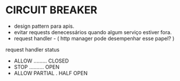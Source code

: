 
# CIRCUIT BREAKER

- design pattern para apis.
- evitar requests denecessários quando algum serviço estiver fora.
- request handler - ( http manager pode desempenhar esse papel? )


request handler status
- ALLOW ......... CLOSED
- STOP .......... OPEN
- ALLOW PARTIAL . HALF OPEN

